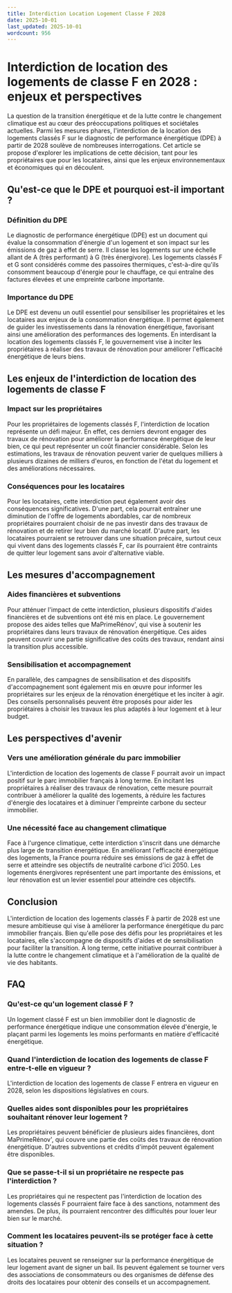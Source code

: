 ```yaml
---
title: Interdiction Location Logement Classe F 2028
date: 2025-10-01
last_updated: 2025-10-01
wordcount: 956
---
```


# Interdiction de location des logements de classe F en 2028 : enjeux et perspectives

La question de la transition énergétique et de la lutte contre le changement climatique est au cœur des préoccupations politiques et sociétales actuelles. Parmi les mesures phares, l'interdiction de la location des logements classés F sur le diagnostic de performance énergétique (DPE) à partir de 2028 soulève de nombreuses interrogations. Cet article se propose d'explorer les implications de cette décision, tant pour les propriétaires que pour les locataires, ainsi que les enjeux environnementaux et économiques qui en découlent.

## Qu'est-ce que le DPE et pourquoi est-il important ?

### Définition du DPE

Le diagnostic de performance énergétique (DPE) est un document qui évalue la consommation d'énergie d'un logement et son impact sur les émissions de gaz à effet de serre. Il classe les logements sur une échelle allant de A (très performant) à G (très énergivore). Les logements classés F et G sont considérés comme des passoires thermiques, c'est-à-dire qu'ils consomment beaucoup d'énergie pour le chauffage, ce qui entraîne des factures élevées et une empreinte carbone importante.

### Importance du DPE

Le DPE est devenu un outil essentiel pour sensibiliser les propriétaires et les locataires aux enjeux de la consommation énergétique. Il permet également de guider les investissements dans la rénovation énergétique, favorisant ainsi une amélioration des performances des logements. En interdisant la location des logements classés F, le gouvernement vise à inciter les propriétaires à réaliser des travaux de rénovation pour améliorer l'efficacité énergétique de leurs biens.

## Les enjeux de l'interdiction de location des logements de classe F

### Impact sur les propriétaires

Pour les propriétaires de logements classés F, l'interdiction de location représente un défi majeur. En effet, ces derniers devront engager des travaux de rénovation pour améliorer la performance énergétique de leur bien, ce qui peut représenter un coût financier considérable. Selon les estimations, les travaux de rénovation peuvent varier de quelques milliers à plusieurs dizaines de milliers d'euros, en fonction de l'état du logement et des améliorations nécessaires.

### Conséquences pour les locataires

Pour les locataires, cette interdiction peut également avoir des conséquences significatives. D'une part, cela pourrait entraîner une diminution de l'offre de logements abordables, car de nombreux propriétaires pourraient choisir de ne pas investir dans des travaux de rénovation et de retirer leur bien du marché locatif. D'autre part, les locataires pourraient se retrouver dans une situation précaire, surtout ceux qui vivent dans des logements classés F, car ils pourraient être contraints de quitter leur logement sans avoir d'alternative viable.

## Les mesures d'accompagnement

### Aides financières et subventions

Pour atténuer l'impact de cette interdiction, plusieurs dispositifs d'aides financières et de subventions ont été mis en place. Le gouvernement propose des aides telles que MaPrimeRénov', qui vise à soutenir les propriétaires dans leurs travaux de rénovation énergétique. Ces aides peuvent couvrir une partie significative des coûts des travaux, rendant ainsi la transition plus accessible.

### Sensibilisation et accompagnement

En parallèle, des campagnes de sensibilisation et des dispositifs d'accompagnement sont également mis en œuvre pour informer les propriétaires sur les enjeux de la rénovation énergétique et les inciter à agir. Des conseils personnalisés peuvent être proposés pour aider les propriétaires à choisir les travaux les plus adaptés à leur logement et à leur budget.

## Les perspectives d'avenir

### Vers une amélioration générale du parc immobilier

L'interdiction de location des logements de classe F pourrait avoir un impact positif sur le parc immobilier français à long terme. En incitant les propriétaires à réaliser des travaux de rénovation, cette mesure pourrait contribuer à améliorer la qualité des logements, à réduire les factures d'énergie des locataires et à diminuer l'empreinte carbone du secteur immobilier.

### Une nécessité face au changement climatique

Face à l'urgence climatique, cette interdiction s'inscrit dans une démarche plus large de transition énergétique. En améliorant l'efficacité énergétique des logements, la France pourra réduire ses émissions de gaz à effet de serre et atteindre ses objectifs de neutralité carbone d'ici 2050. Les logements énergivores représentent une part importante des émissions, et leur rénovation est un levier essentiel pour atteindre ces objectifs.

## Conclusion

L'interdiction de location des logements classés F à partir de 2028 est une mesure ambitieuse qui vise à améliorer la performance énergétique du parc immobilier français. Bien qu'elle pose des défis pour les propriétaires et les locataires, elle s'accompagne de dispositifs d'aides et de sensibilisation pour faciliter la transition. À long terme, cette initiative pourrait contribuer à la lutte contre le changement climatique et à l'amélioration de la qualité de vie des habitants.

## FAQ

### Qu'est-ce qu'un logement classé F ?

Un logement classé F est un bien immobilier dont le diagnostic de performance énergétique indique une consommation élevée d'énergie, le plaçant parmi les logements les moins performants en matière d'efficacité énergétique.

### Quand l'interdiction de location des logements de classe F entre-t-elle en vigueur ?

L'interdiction de location des logements de classe F entrera en vigueur en 2028, selon les dispositions législatives en cours.

### Quelles aides sont disponibles pour les propriétaires souhaitant rénover leur logement ?

Les propriétaires peuvent bénéficier de plusieurs aides financières, dont MaPrimeRénov', qui couvre une partie des coûts des travaux de rénovation énergétique. D'autres subventions et crédits d'impôt peuvent également être disponibles.

### Que se passe-t-il si un propriétaire ne respecte pas l'interdiction ?

Les propriétaires qui ne respectent pas l'interdiction de location des logements classés F pourraient faire face à des sanctions, notamment des amendes. De plus, ils pourraient rencontrer des difficultés pour louer leur bien sur le marché.

### Comment les locataires peuvent-ils se protéger face à cette situation ?

Les locataires peuvent se renseigner sur la performance énergétique de leur logement avant de signer un bail. Ils peuvent également se tourner vers des associations de consommateurs ou des organismes de défense des droits des locataires pour obtenir des conseils et un accompagnement.